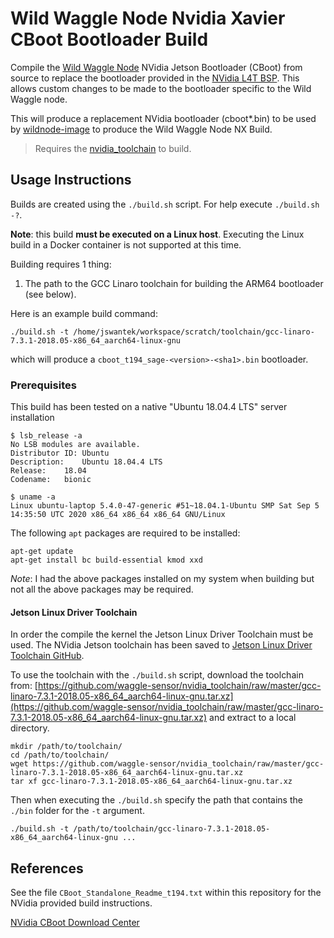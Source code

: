 # Wild Waggle Node Nvidia Xavier CBoot Bootloader Build

Compile the [Wild Waggle Node](https://github.com/waggle-sensor/wild-waggle-node) NVidia Jetson Bootloader (CBoot) from source to replace the bootloader provided in the [NVidia L4T BSP](https://developer.nvidia.com/embedded/linux-tegra). This allows custom changes to be made to the bootloader specific to the Wild Waggle node.

This will produce a replacement NVidia bootloader (cboot*.bin) to be used by [wildnode-image](https://github.com/waggle-sensor/wildnode-image) to produce the Wild Waggle Node NX Build.

> Requires the [nvidia_toolchain](https://github.com/waggle-sensor/nvidia_toolchain) to build.

## Usage Instructions

Builds are created using the `./build.sh` script. For help execute `./build.sh -?`.

**Note**: this build **must be executed on a Linux host**. Executing the Linux
build in a Docker container is not supported at this time.

Building requires 1 thing:

1. The path to the GCC Linaro toolchain for building the ARM64 bootloader (see below).

Here is an example build command:

```
./build.sh -t /home/jswantek/workspace/scratch/toolchain/gcc-linaro-7.3.1-2018.05-x86_64_aarch64-linux-gnu
```

which will produce a `cboot_t194_sage-<version>-<sha1>.bin` bootloader.

### Prerequisites

This build has been tested on a native "Ubuntu 18.04.4 LTS" server installation

```
$ lsb_release -a
No LSB modules are available.
Distributor ID:	Ubuntu
Description:	Ubuntu 18.04.4 LTS
Release:	18.04
Codename:	bionic

$ uname -a
Linux ubuntu-laptop 5.4.0-47-generic #51~18.04.1-Ubuntu SMP Sat Sep 5 14:35:50 UTC 2020 x86_64 x86_64 x86_64 GNU/Linux
```

The following `apt` packages are required to be installed:

```
apt-get update
apt-get install bc build-essential kmod xxd
```

*Note*: I had the above packages installed on my system when building but not
all the above packages may be required.

#### Jetson Linux Driver Toolchain

In order the compile the kernel the Jetson Linux Driver Toolchain must be used.
The NVidia Jetson toolchain has been saved to
[Jetson Linux Driver Toolchain GitHub](https://github.com/waggle-sensor/nvidia_toolchain).

To use the toolchain with the `./build.sh` script, download the toolchain from:
[https://github.com/waggle-sensor/nvidia_toolchain/raw/master/gcc-linaro-7.3.1-2018.05-x86_64_aarch64-linux-gnu.tar.xz](https://github.com/waggle-sensor/nvidia_toolchain/raw/master/gcc-linaro-7.3.1-2018.05-x86_64_aarch64-linux-gnu.tar.xz)
and extract to a local directory.

```
mkdir /path/to/toolchain/
cd /path/to/toolchain/
wget https://github.com/waggle-sensor/nvidia_toolchain/raw/master/gcc-linaro-7.3.1-2018.05-x86_64_aarch64-linux-gnu.tar.xz
tar xf gcc-linaro-7.3.1-2018.05-x86_64_aarch64-linux-gnu.tar.xz
```

Then when executing the `./build.sh` specify the path that contains the `./bin`
folder for the `-t` argument.

```
./build.sh -t /path/to/toolchain/gcc-linaro-7.3.1-2018.05-x86_64_aarch64-linux-gnu ...
```

## References

See the file `CBoot_Standalone_Readme_t194.txt` within this repository for the
NVidia provided build instructions.

[NVidia CBoot Download Center](https://developer.nvidia.com/embedded/downloads#?search=cboot)
